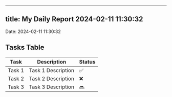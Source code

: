 
---
title: My Daily Report 2024-02-11 11:30:32
---

Date: 2024-02-11 11:30:32

## Tasks Table

| Task | Description | Status |
|------|-------------|--------|
| Task 1 | Task 1 Description | ✅ |
| Task 2 | Task 2 Description | ❌ |
| Task 3 | Task 3 Description | 🔜 |
